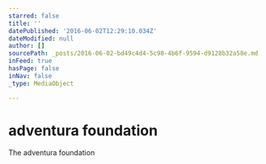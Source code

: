 ```yaml
---
starred: false
title: ''
datePublished: '2016-06-02T12:29:10.034Z'
dateModified: null
author: []
sourcePath: _posts/2016-06-02-bd49c4d4-5c98-4b6f-9594-d9128b32a58e.md
inFeed: true
hasPage: false
inNav: false
_type: MediaObject

---
```

# adventura foundation

The adventura foundation